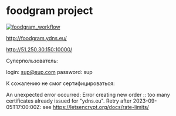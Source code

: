 # foodgram project

[![foodgram_workflow](https://github.com/k53n8/foodgram-project-react/actions/workflows/foodgram_workflow.yml/badge.svg)](https://github.com/k53n8/foodgram-project-react/actions/workflows/foodgram_workflow.yml)


http://foodgram.ydns.eu/

http://51.250.30.150:10000/

Суперпользователь:

login: sup@sup.com
password: sup

К сожалению не смог сертифицироваться:

An unexpected error occurred:
Error creating new order :: too many certificates already issued for "ydns.eu". Retry after 2023-09-05T17:00:00Z: see https://letsencrypt.org/docs/rate-limits/
